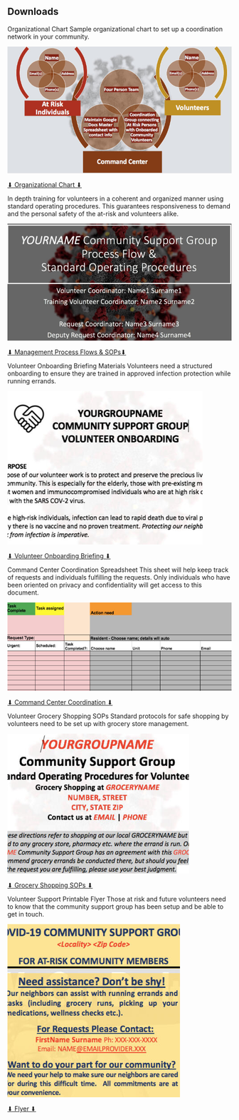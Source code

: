 ## Downloads



Organizational Chart
Sample organizational chart to set up a coordination network in your community.

![](/assets/img/Organizational_Chart.jpg)

[⬇ Organizational Chart ⬇](/assets/docs/Covid19_Volunteer_Organizational_Structure.pptx)

In depth training for volunteers in a coherent and organized manner using standard operating procedures. This guarantees responsiveness to demand and the personal safety of the at-risk and volunteers alike.

![](/assets/img/Volunteer_Coordination_SOPs.jpg)

[⬇ Management Process Flows & SOPs⬇](/assets/docs/GENERIC_Process_Flow_&_SOPs.pptx)

Volunteer Onboarding Briefing Materials
Volunteers need a structured onboarding to ensure they are trained in approved infection protection while running errands.

![](/assets/img/Volunteer_Onboarding_Briefing_Materials.jpg)

[⬇ Volunteer Onboarding Briefing ⬇](/assets/docs/GENERIC_Volunteer_Onboarding_Memo.docx)

Command Center Coordination Spreadsheet
This sheet will help keep track of requests and individuals fulfilling the requests. Only individuals who have been oriented on privacy and confidentiality will get access to this document.

![Image](/assets/img/Command_Center_Coordination_Spreadsheet.jpg)

[⬇ Command Center Coordination ⬇](/assets/docs/Command_Center_Coordination.xlsx)

Volunteer Grocery Shopping SOPs
Standard protocols for safe shopping by volunteers need to be set up with grocery store management.

![Image](/assets/img/Volunteer_Grocery_Shopping_SOPs.jpg)

[⬇ Grocery Shopping SOPs ⬇](/assets/docs/GENERIC_Grocery_Shopping_Guide_SOP.docx)

Volunteer Support Printable Flyer
Those at risk and future volunteers need to know that the community support group has been setup and be able to get in touch.

![Image](/assets/img/Volunteer_Support_Printable_Flyer.jpg)

[⬇ Flyer ⬇](/assets/docs/GENERIC_Flyer_v1.pptx)
